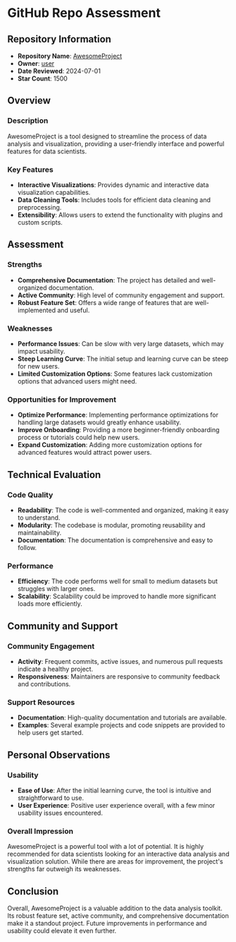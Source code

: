# GitHub Repo Assessment

## Repository Information

- **Repository Name**: [AwesomeProject](https://github.com/user/AwesomeProject)
- **Owner**: [user](https://github.com/user)
- **Date Reviewed**: 2024-07-01
- **Star Count**: 1500

## Overview

### Description

AwesomeProject is a tool designed to streamline the process of data analysis and visualization, providing a user-friendly interface and powerful features for data scientists.

### Key Features

- **Interactive Visualizations**: Provides dynamic and interactive data visualization capabilities.
- **Data Cleaning Tools**: Includes tools for efficient data cleaning and preprocessing.
- **Extensibility**: Allows users to extend the functionality with plugins and custom scripts.

## Assessment

### Strengths

- **Comprehensive Documentation**: The project has detailed and well-organized documentation.
- **Active Community**: High level of community engagement and support.
- **Robust Feature Set**: Offers a wide range of features that are well-implemented and useful.

### Weaknesses

- **Performance Issues**: Can be slow with very large datasets, which may impact usability.
- **Steep Learning Curve**: The initial setup and learning curve can be steep for new users.
- **Limited Customization Options**: Some features lack customization options that advanced users might need.

### Opportunities for Improvement

- **Optimize Performance**: Implementing performance optimizations for handling large datasets would greatly enhance usability.
- **Improve Onboarding**: Providing a more beginner-friendly onboarding process or tutorials could help new users.
- **Expand Customization**: Adding more customization options for advanced features would attract power users.

## Technical Evaluation

### Code Quality

- **Readability**: The code is well-commented and organized, making it easy to understand.
- **Modularity**: The codebase is modular, promoting reusability and maintainability.
- **Documentation**: The documentation is comprehensive and easy to follow.

### Performance

- **Efficiency**: The code performs well for small to medium datasets but struggles with larger ones.
- **Scalability**: Scalability could be improved to handle more significant loads more efficiently.

## Community and Support

### Community Engagement

- **Activity**: Frequent commits, active issues, and numerous pull requests indicate a healthy project.
- **Responsiveness**: Maintainers are responsive to community feedback and contributions.

### Support Resources

- **Documentation**: High-quality documentation and tutorials are available.
- **Examples**: Several example projects and code snippets are provided to help users get started.

## Personal Observations

### Usability

- **Ease of Use**: After the initial learning curve, the tool is intuitive and straightforward to use.
- **User Experience**: Positive user experience overall, with a few minor usability issues encountered.

### Overall Impression

AwesomeProject is a powerful tool with a lot of potential. It is highly recommended for data scientists looking for an interactive data analysis and visualization solution. While there are areas for improvement, the project's strengths far outweigh its weaknesses.

## Conclusion

Overall, AwesomeProject is a valuable addition to the data analysis toolkit. Its robust feature set, active community, and comprehensive documentation make it a standout project. Future improvements in performance and usability could elevate it even further.
